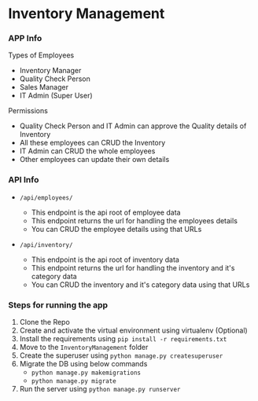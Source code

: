 # Inventory Management

### APP Info
Types of Employees
* Inventory Manager
* Quality Check Person
* Sales Manager
* IT Admin (Super User)

Permissions
* Quality Check Person and IT Admin can approve the Quality details of Inventory
* All these employees can CRUD the Inventory
* IT Admin can CRUD the whole employees
* Other employees can update their own details 

### API Info
* `/api/employees/`
    * This endpoint is the api root of employee data
    * This endpoint returns the url for handling the employees details
    * You can CRUD the employee details using that URLs

* `/api/inventory/`
    * This endpoint is the api root of inventory data
    * This endpoint returns the url for handling the inventory and it's category data
    * You can CRUD the inventory and it's category data using that URLs

### Steps for running the app
1. Clone the Repo
2. Create and activate the virtual environment using virtualenv (Optional)
3. Install the requirements using `pip install -r requirements.txt`
4. Move to the `InventoryManagement` folder
5. Create the superuser using `python manage.py createsuperuser`
6. Migrate the DB using below commands
    * `python manage.py makemigrations`
    * `python manage.py migrate`
7. Run the server using `python manage.py runserver`